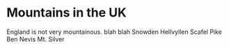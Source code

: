 # Mountains in the UK

England is not very mountainous.
blah blah
Snowden
Hellvyllen
Scafel Pike
Ben Nevis
Mt. Silver

